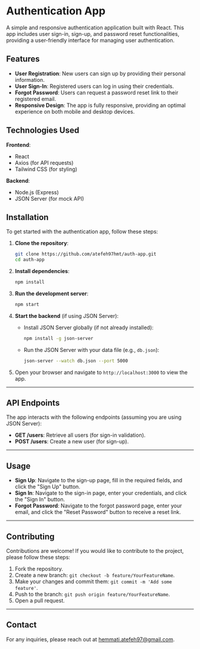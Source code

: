 # Authentication App

A simple and responsive authentication application built with React. This app includes user sign-in, sign-up, and password reset functionalities, providing a user-friendly interface for managing user authentication.

## Features

- **User Registration**: New users can sign up by providing their personal information.
- **User Sign-In**: Registered users can log in using their credentials.
- **Forgot Password**: Users can request a password reset link to their registered email.
- **Responsive Design**: The app is fully responsive, providing an optimal experience on both mobile and desktop devices.

## Technologies Used

**Frontend**: 

- React
- Axios (for API requests)
- Tailwind CSS (for styling)

**Backend**: 

- Node.js (Express)
- JSON Server (for mock API)

## Installation

To get started with the authentication app, follow these steps:

1. **Clone the repository**:

   ```bash
   git clone https://github.com/atefeh97hmt/auth-app.git
   cd auth-app
   ```

2. **Install dependencies**:

   ```bash
   npm install
   ```

3. **Run the development server**:

   ```bash
   npm start
   ```

4. **Start the backend** (if using JSON Server):

   - Install JSON Server globally (if not already installed):

     ```bash
     npm install -g json-server
     ```

   - Run the JSON Server with your data file (e.g., `db.json`):

     ```bash
     json-server --watch db.json --port 5000
     ```

5. Open your browser and navigate to `http://localhost:3000` to view the app.

---

## API Endpoints

The app interacts with the following endpoints (assuming you are using JSON Server):

- **GET /users**: Retrieve all users (for sign-in validation).
- **POST /users**: Create a new user (for sign-up).

---

## Usage

- **Sign Up**: Navigate to the sign-up page, fill in the required fields, and click the "Sign Up" button.
- **Sign In**: Navigate to the sign-in page, enter your credentials, and click the "Sign In" button.
- **Forgot Password**: Navigate to the forgot password page, enter your email, and click the "Reset Password" button to receive a reset link.

---

## Contributing

Contributions are welcome! If you would like to contribute to the project, please follow these steps:

1. Fork the repository.
2. Create a new branch: `git checkout -b feature/YourFeatureName`.
3. Make your changes and commit them: `git commit -m 'Add some feature'`.
4. Push to the branch: `git push origin feature/YourFeatureName`.
5. Open a pull request.

---

## Contact

For any inquiries, please reach out at [hemmati.atefeh97@gmail.com](mailto:hemmati.atefeh97@gmail.com).
